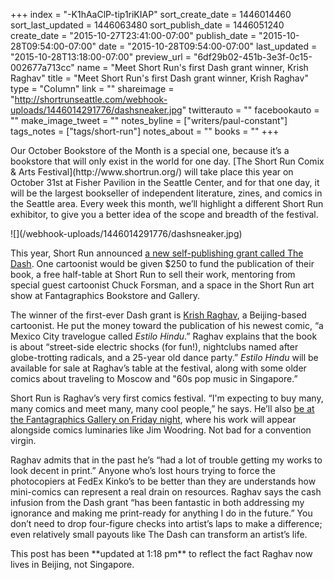 +++
index = "-K1hAaClP-tip1riKIAP"
sort_create_date = 1446014460
sort_last_updated = 1446063480
sort_publish_date = 1446051240
create_date = "2015-10-27T23:41:00-07:00"
publish_date = "2015-10-28T09:54:00-07:00"
date = "2015-10-28T09:54:00-07:00"
last_updated = "2015-10-28T13:18:00-07:00"
preview_url = "6df29b02-451b-3e3f-0c15-002677a713cc"
name = "Meet Short Run's first Dash grant winner, Krish Raghav"
title = "Meet Short Run's first Dash grant winner, Krish Raghav"
type = "Column"
link = ""
shareimage = "http://shortrunseattle.com/webhook-uploads/1446014291776/dashsneaker.jpg"
twitterauto = ""
facebookauto = ""
make_image_tweet = ""
notes_byline = ["writers/paul-constant"]
tags_notes = ["tags/short-run"]
notes_about = ""
books = ""
+++
<p class= "intro">Our October Bookstore of the Month is a special one, because it’s a bookstore that will only exist in the world for one day. [The Short Run Comix & Arts Festival](http://www.shortrun.org/) will take place this year on October 31st at Fisher Pavilion in the Seattle Center, and for that one day, it will be the largest bookseller of independent literature, zines, and comics in the Seattle area. Every week this month, we’ll highlight a different Short Run exhibitor, to give you a better idea of the scope and breadth of the festival.</p>

<p class="image">![](/webhook-uploads/1446014291776/dashsneaker.jpg)</p>

This year, Short Run announced [a new self-publishing grant called The Dash](http://www.shortrun.org/the-dash/). One cartoonist would be given $250 to fund the publication of their book, a free half-table at Short Run to sell their work, mentoring from special guest cartoonist Chuck Forsman, and a space in the Short Run art show at Fantagraphics Bookstore and Gallery.

The winner of the first-ever Dash grant is [Krish Raghav](http://krishcat.com/), a Beijing-based cartoonist. He put the money toward the publication of his newest comic, “a Mexico City travelogue called *Estilo Hindu*.” Raghav explains that the book is about “street-side electric shocks (for fun!), nightclubs named after globe-trotting radicals, and a 25-year old dance party.” *Estilo Hindu* will be available for sale at Raghav’s table at the festival, along with some older comics about traveling to Moscow and "60s pop music in Singapore.” 

Short Run is Raghav’s very first comics festival. “I'm expecting to buy many, many comics and meet many, many cool people,” he says. He’ll also [be at the Fantagraphics Gallery on Friday night](http://seattlereviewofbooks.com/notes/2015/10/26/your-week-in-readings-the-best-events-from-october-26th-to-november-1st/), where his work will appear alongside comics luminaries like Jim Woodring. Not bad for a convention virgin.

Raghav admits that in the past he’s “had a lot of trouble getting my works to look decent in print.” Anyone who’s lost hours trying to force the photocopiers at FedEx Kinko’s to be better than they are understands how mini-comics can represent a real drain on resources. Raghav says the cash infusion from the Dash grant “has been fantastic in both addressing my ignorance and making me print-ready for anything I do in the future.” You don’t need to drop four-figure checks into artist’s laps to make a difference; even relatively small payouts like The Dash can transform an artist’s life.

<p class="footer"> This post has been **updated at 1:18 pm** to reflect the fact Raghav now lives in Beijing, not Singapore.</p>